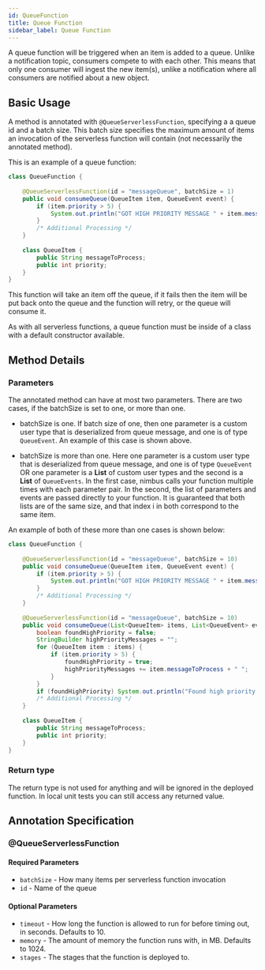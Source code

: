 ```yaml
---
id: QueueFunction
title: Queue Function
sidebar_label: Queue Function
---
```


A queue function will be triggered when an item is added to a queue. Unlike a notification topic, consumers compete to with each other. This means that only one consumer will ingest the new item(s), unlike a notification where all consumers are notified about a new object. 

## Basic Usage
A method is annotated with `@QueueServerlessFunction`, specifying a a queue id and a batch size. This batch size specifies the maximum amount of items an invocation of the serverless function will contain (not necessarily the annotated method). 

This is an example of a queue function:
```java
class QueueFunction {
    
    @QueueServerlessFunction(id = "messageQueue", batchSize = 1)
    public void consumeQueue(QueueItem item, QueueEvent event) {
        if (item.priority > 5) {
            System.out.println("GOT HIGH PRIORITY MESSAGE " + item.messageToProcess);
        }
        /* Additional Processing */
    }
    
    class QueueItem {
        public String messageToProcess;
        public int priority;
    }
}
```

This function will take an item off the queue, if it fails then the item will be put back onto the queue and the function will retry, or the queue will consume it. 

As with all serverless functions, a queue function must be inside of a class with a default constructor available. 

## Method Details
### Parameters
The annotated method can have at most two parameters. There are two cases, if the batchSize is set to one, or more than one. 

* batchSize is one. If batch size of one, then one parameter is a custom user type that is deserialized from queue message, and one is of type `QueueEvent`. An example of this case is shown above.

* batchSize is more than one. Here one parameter is a custom user type that is deserialized from queue message, and one is of type `QueueEvent` OR one parameter is a **List** of custom user types and the second is a **List** of `QueueEvents`. In the first case, nimbus calls your function multiple times with each parameter pair. In the second, the list of parameters and events are passed directly to your function. It is guaranteed that both lists are of the same size, and that index i in both correspond to the same item. 

An example of both of these more than one cases is shown below: 

```java
class QueueFunction {
    
    @QueueServerlessFunction(id = "messageQueue", batchSize = 10)
    public void consumeQueue(QueueItem item, QueueEvent event) {
        if (item.priority > 5) {
            System.out.println("GOT HIGH PRIORITY MESSAGE " + item.messageToProcess);
        }
        /* Additional Processing */
    }
    
    @QueueServerlessFunction(id = "messageQueue", batchSize = 10)
    public void consumeQueue(List<QueueItem> items, List<QueueEvent> events) {
        boolean foundHighPriority = false;
        StringBuilder highPriorityMessages = "";
        for (QueueItem item : items) {
            if (item.priority > 5) {
                foundHighPriority = true;
                highPriorityMessages += item.messageToProcess + " ";
            }
        }
        if (foundHighPriority) System.out.println("Found high priority messages " + highPriorityMessages);
        /* Additional Processing */
    }
    
    class QueueItem {
        public String messageToProcess;
        public int priority;
    }
}
```

### Return type
The return type is not used for anything and will be ignored in the deployed function. In local unit tests you can still access any returned value.

## Annotation Specification
### @QueueServerlessFunction
#### Required Parameters
* `batchSize` - How many items per serverless function invocation
* `id` - Name of the queue


#### Optional Parameters
* `timeout` - How long the function is allowed to run for before timing out, in seconds. Defaults to 10.
* `memory` - The amount of memory the function runs with, in MB. Defaults to 1024.
* `stages` - The stages that the function is deployed to.